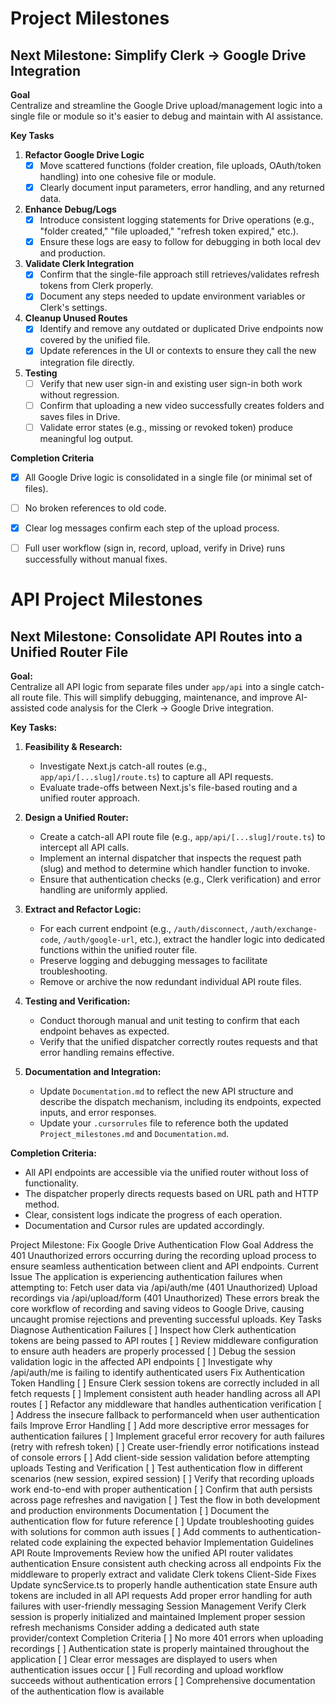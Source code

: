 # Project Milestones

## Next Milestone: Simplify Clerk → Google Drive Integration

**Goal**  
Centralize and streamline the Google Drive upload/management logic into a single file or module so it's easier to debug and maintain with AI assistance.

**Key Tasks**  
1. **Refactor Google Drive Logic**  
   - [x] Move scattered functions (folder creation, file uploads, OAuth/token handling) into one cohesive file or module.  
   - [x] Clearly document input parameters, error handling, and any returned data.

2. **Enhance Debug/Logs**  
   - [x] Introduce consistent logging statements for Drive operations (e.g., "folder created," "file uploaded," "refresh token expired," etc.).  
   - [x] Ensure these logs are easy to follow for debugging in both local dev and production.

3. **Validate Clerk Integration**  
   - [x] Confirm that the single-file approach still retrieves/validates refresh tokens from Clerk properly.  
   - [x] Document any steps needed to update environment variables or Clerk's settings.

4. **Cleanup Unused Routes**  
   - [x] Identify and remove any outdated or duplicated Drive endpoints now covered by the unified file.  
   - [x] Update references in the UI or contexts to ensure they call the new integration file directly.

5. **Testing**  
   - [ ] Verify that new user sign-in and existing user sign-in both work without regression.  
   - [ ] Confirm that uploading a new video successfully creates folders and saves files in Drive.  
   - [ ] Validate error states (e.g., missing or revoked token) produce meaningful log output.

**Completion Criteria**  
- [x] All Google Drive logic is consolidated in a single file (or minimal set of files).  
- [ ] No broken references to old code.  
- [x] Clear log messages confirm each step of the upload process.  
- [ ] Full user workflow (sign in, record, upload, verify in Drive) runs successfully without manual fixes.


# API Project Milestones

## Next Milestone: Consolidate API Routes into a Unified Router File

**Goal:**  
Centralize all API logic from separate files under `app/api` into a single catch-all route file. This will simplify debugging, maintenance, and improve AI-assisted code analysis for the Clerk → Google Drive integration.

**Key Tasks:**

1. **Feasibility & Research:**  
   - Investigate Next.js catch-all routes (e.g., `app/api/[...slug]/route.ts`) to capture all API requests.  
   - Evaluate trade-offs between Next.js's file-based routing and a unified router approach.

2. **Design a Unified Router:**  
   - Create a catch-all API route file (e.g., `app/api/[...slug]/route.ts`) to intercept all API calls.
   - Implement an internal dispatcher that inspects the request path (slug) and method to determine which handler function to invoke.
   - Ensure that authentication checks (e.g., Clerk verification) and error handling are uniformly applied.

3. **Extract and Refactor Logic:**  
   - For each current endpoint (e.g., `/auth/disconnect`, `/auth/exchange-code`, `/auth/google-url`, etc.), extract the handler logic into dedicated functions within the unified router file.
   - Preserve logging and debugging messages to facilitate troubleshooting.
   - Remove or archive the now redundant individual API route files.

4. **Testing and Verification:**  
   - Conduct thorough manual and unit testing to confirm that each endpoint behaves as expected.
   - Verify that the unified dispatcher correctly routes requests and that error handling remains effective.

5. **Documentation and Integration:**  
   - Update `Documentation.md` to reflect the new API structure and describe the dispatch mechanism, including its endpoints, expected inputs, and error responses.
   - Update your `.cursorrules` file to reference both the updated `Project_milestones.md` and `Documentation.md`.

**Completion Criteria:**  
- All API endpoints are accessible via the unified router without loss of functionality.
- The dispatcher properly directs requests based on URL path and HTTP method.
- Clear, consistent logs indicate the progress of each operation.
- Documentation and Cursor rules are updated accordingly.


Project Milestone: Fix Google Drive Authentication Flow
Goal
Address the 401 Unauthorized errors occurring during the recording upload process to ensure seamless authentication between client and API endpoints.
Current Issue
The application is experiencing authentication failures when attempting to:
Fetch user data via /api/auth/me (401 Unauthorized)
Upload recordings via /api/upload/form (401 Unauthorized)
These errors break the core workflow of recording and saving videos to Google Drive, causing uncaught promise rejections and preventing successful uploads.
Key Tasks
Diagnose Authentication Failures
[ ] Inspect how Clerk authentication tokens are being passed to API routes
[ ] Review middleware configuration to ensure auth headers are properly processed
[ ] Debug the session validation logic in the affected API endpoints
[ ] Investigate why /api/auth/me is failing to identify authenticated users
Fix Authentication Token Handling
[ ] Ensure Clerk session tokens are correctly included in all fetch requests
[ ] Implement consistent auth header handling across all API routes
[ ] Refactor any middleware that handles authentication verification
[ ] Address the insecure fallback to performanceId when user authentication fails
Improve Error Handling
[ ] Add more descriptive error messages for authentication failures
[ ] Implement graceful error recovery for auth failures (retry with refresh token)
[ ] Create user-friendly error notifications instead of console errors
[ ] Add client-side session validation before attempting uploads
Testing and Verification
[ ] Test authentication flow in different scenarios (new session, expired session)
[ ] Verify that recording uploads work end-to-end with proper authentication
[ ] Confirm that auth persists across page refreshes and navigation
[ ] Test the flow in both development and production environments
Documentation
[ ] Document the authentication flow for future reference
[ ] Update troubleshooting guides with solutions for common auth issues
[ ] Add comments to authentication-related code explaining the expected behavior
Implementation Guidelines
API Route Improvements
Review how the unified API router validates authentication
Ensure consistent auth checking across all endpoints
Fix the middleware to properly extract and validate Clerk tokens
Client-Side Fixes
Update syncService.ts to properly handle authentication state
Ensure auth tokens are included in all API requests
Add proper error handling for auth failures with user-friendly messaging
Session Management
Verify Clerk session is properly initialized and maintained
Implement proper session refresh mechanisms
Consider adding a dedicated auth state provider/context
Completion Criteria
[ ] No more 401 errors when uploading recordings
[ ] Authentication state is properly maintained throughout the application
[ ] Clear error messages are displayed to users when authentication issues occur
[ ] Full recording and upload workflow succeeds without authentication errors
[ ] Comprehensive documentation of the authentication flow is available
